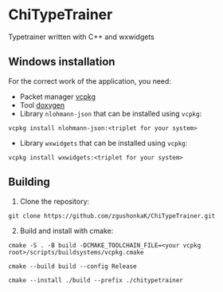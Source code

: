 # ChiTypeTrainer
Typetrainer written with C++ and wxwidgets
## Windows installation
For the correct work of the application, you need:
- Packet manager [vcpkg](https://vcpkg.io/)
- Tool [doxygen](https://www.doxygen.nl/)
- Library `nlohmann-json` that can be installed using `vcpkg`:

`vcpkg install nlohmann-json:<triplet for your system>`
- Library `wxwidgets` that can be installed using `vcpkg`:

`vcpkg install wxwidgets:<triplet for your system>`
## Building
1. Clone the repository:

`git clone https://github.com/zgushonkaK/ChiTypeTrainer.git`

2. Build and install with cmake:

`cmake -S . -B build -DCMAKE_TOOLCHAIN_FILE=<your vcpkg root>/scripts/buildsystems/vcpkg.cmake`

`cmake --build build --config Release`

`cmake --install ./build --prefix ./chitypetrainer`
